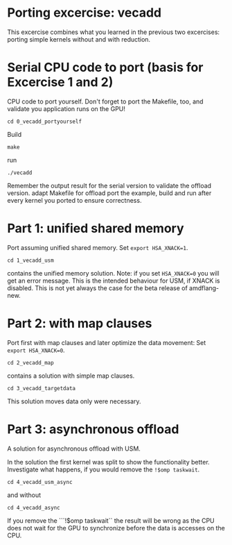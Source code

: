 # Porting excercise: vecadd

This excercise combines what you learned in the previous two excercises: porting simple kernels without and with reduction.
# Serial CPU code to port (basis for Excercise 1 and 2)
CPU code to port yourself. Don't forget to port the Makefile, too, and validate you application runs on the GPU!
```
cd 0_vecadd_portyourself
```
Build
```  
make
```
run
```
./vecadd
```
Remember the output result for the serial version to validate the offload version.
adapt Makefile for offload
port the example, build and run after every kernel you ported to ensure correctness.

# Part 1: unified shared memory
Port assuming unified shared memory.
Set ```export HSA_XNACK=1```.
```
cd 1_vecadd_usm  
```
contains the unified memory solution. Note: if you set ```HSA_XNACK=0``` you will get an error message. This is the intended behaviour for USM, if XNACK is disabled. This is not yet always the case for the beta release of amdflang-new.

# Part 2: with map clauses
Port first with map clauses and later optimize the data movement:
Set ```export HSA_XNACK=0```.
```
cd 2_vecadd_map
```
contains a solution with simple map clauses.
```
cd 3_vecadd_targetdata
```
This solution moves data only were necessary.

# Part 3: asynchronous offload
A solution for asynchronous offload with USM. 

In the solution the first kernel was split to show the functionality better. Investigate what happens, if you would remove the ```!$omp taskwait```.
```
cd 4_vecadd_usm_async
```
and without
```
cd 4_vecadd_async
```
If you remove the ```!$omp taskwait`` the result will be wrong as the CPU does not wait for the GPU to synchronize before the data is accesses on the CPU.
